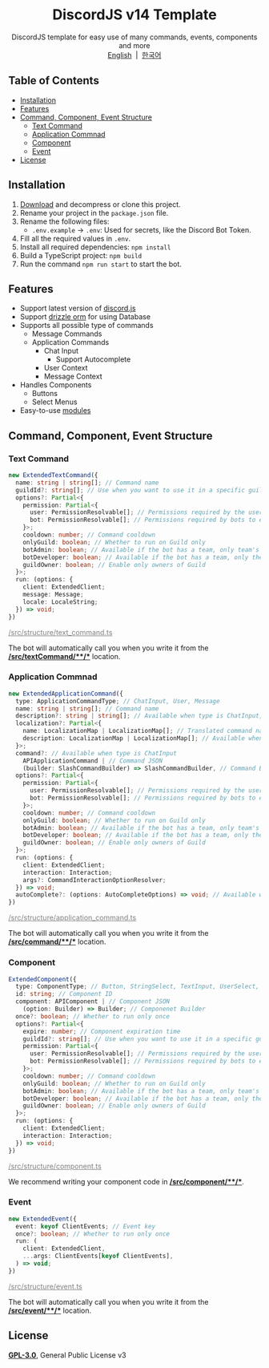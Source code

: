 <h1 align="center">DiscordJS v14 Template</h1>
<p align="center">
  DiscordJS template for easy use of many commands, events, components and more<br>
  <a href="/README.md">English</a>
  &nbsp;|&nbsp;
  <a href="/docs/ko/README.md">한국어</a>
</p>

## Table of Contents

- [Installation](#installation)
- [Features](#features)
- [Command, Component, Event Structure](#command-component-event-structure)
  - [Text Command](#text-command)
  - [Application Commnad](#application-commnad)
  - [Component](#component)
  - [Event](#event)
- [License](#license)

## Installation

1. [Download](https://github.com/iam-green/DiscordJS-v14-Template/archive/refs/heads/v3.zip) and decompress or clone this project.
2. Rename your project in the `package.json` file.
3. Rename the following files:
   - `.env.example` → `.env`: Used for secrets, like the Discord Bot Token.
4. Fill all the required values in `.env`.
5. Install all required dependencies: `npm install`
6. Build a TypeScript project: `npm build`
7. Run the command `npm run start` to start the bot.

## Features

- Support latest version of [discord.js](https://discord.js.org/)
- Support [drizzle orm](/docs/en-US/database.md) for using Database
- Supports all possible type of commands
  - Message Commands
  - Application Commands
    - Chat Input
      - Support Autocomplete
    - User Context
    - Message Context
- Handles Components
  - Buttons
  - Select Menus
- Easy-to-use [modules](/docs/en-US/module.md)

## Command, Component, Event Structure

### Text Command

```ts
new ExtendedTextCommand({
  name: string | string[]; // Command name
  guildId?: string[]; // Use when you want to use it in a specific guild
  options?: Partial<{
    permission: Partial<{
      user: PermissionResolvable[]; // Permissions required by the user to use the command
      bot: PermissionResolvable[]; // Permissions required by bots to execute commands
    }>;
    cooldown: number; // Command cooldown
    onlyGuild: boolean; // Whether to run on Guild only
    botAdmin: boolean; // Available if the bot has a team, only team's Admin enabled
    botDeveloper: boolean; // Available if the bot has a team, only the team's developers set it up
    guildOwner: boolean; // Enable only owners of Guild
  }>;
  run: (options: {
    client: ExtendedClient;
    message: Message;
    locale: LocaleString;
  }) => void;
})
```

<a style="color: gray;" href="/src/structure/text_command.ts">/src/structure/text_command.ts</a>

The bot will automatically call you when you write it from the <u>**/src/textCommand/\*\*/\***</u> location.

### Application Commnad

```ts
new ExtendedApplicationCommand({
  type: ApplicationCommandType; // ChatInput, User, Message
  name: string | string[]; // Command name
  description?: string | string[]; // Available when type is ChatInput, Command description
  localization?: Partial<{
    name: LocalizationMap | LocalizationMap[]; // Translated command name by language
    description: LocalizationMap | LocalizationMap[]; // Available when type is ChatInput, Translated command description by language
  }>;
  command?: // Available when type is ChatInput
    APIApplicationCommand | // Command JSON
    (builder: SlashCommandBuilder) => SlashCommandBuilder, // Command Builder
  options?: Partial<{
    permission: Partial<{
      user: PermissionResolvable[]; // Permissions required by the user to use the command
      bot: PermissionResolvable[]; // Permissions required by bots to execute commands
    }>;
    cooldown: number; // Command cooldown
    onlyGuild: boolean; // Whether to run on Guild only
    botAdmin: boolean; // Available if the bot has a team, only team's Admin enabled
    botDeveloper: boolean; // Available if the bot has a team, only the team's developers set it up
    guildOwner: boolean; // Enable only owners of Guild
  }>;
  run: (options: {
    client: ExtendedClient;
    interaction: Interaction;
    args?: CommandInteractionOptionResolver;
  }) => void;
  autoComplete?: (options: AutoCompleteOptions) => void; // Available when type is ChatInput
})
```

<a style="color: gray;" href="/src/structure/application_command.ts">/src/structure/application_command.ts</a>

The bot will automatically call you when you write it from the <u>**/src/command/\*\*/\***</u> location.

### Component

```ts
ExtendedComponent({
  type: ComponentType; // Button, StringSelect, TextInput, UserSelect, RoleSelect, MentionableSelect, ChannelSelect
  id: string; // Component ID
  component: APIComponent | // Component JSON
    (option: Builder) => Builder; // Componenet Builder
  once?: boolean; // Whether to run only once
  options?: Partial<{
    expire: number; // Component expiration time
    guildId?: string[]; // Use when you want to use it in a specific guild
    permission: Partial<{
      user: PermissionResolvable[]; // Permissions required by the user to use the command
      bot: PermissionResolvable[]; // Permissions required by bots to execute commands
    }>;
    cooldown: number; // Command cooldown
    onlyGuild: boolean; // Whether to run on Guild only
    botAdmin: boolean; // Available if the bot has a team, only team's Admin enabled
    botDeveloper: boolean; // Available if the bot has a team, only the team's developers set it up
    guildOwner: boolean; // Enable only owners of Guild
  }>;
  run: (options: {
    client: ExtendedClient;
    interaction: Interaction;
  }) => void;
})
```

<a style="color: gray;" href="/src/structure/component.ts">/src/structure/component.ts</a>

We recommend writing your component code in <u>**/src/component/\*\*/\***</u>.

### Event

```ts
new ExtendedEvent({
  event: keyof ClientEvents; // Event key
  once?: boolean; // Whether to run only once
  run: (
    client: ExtendedClient,
    ...args: ClientEvents[keyof ClientEvents],
  ) => void;
})
```

<a style="color: gray;" href="/src/structure/event.ts">/src/structure/event.ts</a>

The bot will automatically call you when you write it from the <u>**/src/event/\*\*/\***</u> location.

## License

[**GPL-3.0**](/LICENSE), General Public License v3
